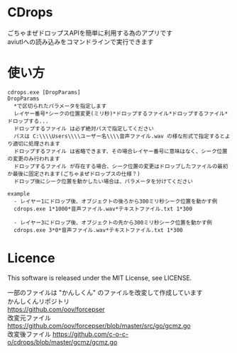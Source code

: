 # CDrops
ごちゃまぜドロップスAPIを簡単に利用する為のアプリです  
aviutlへの読み込みをコマンドラインで実行できます  

# 使い方
```
cdrops.exe [DropParams]
DropParams
  *で区切られたパラメータを指定します
  レイヤー番号*シークの位置変更(ミリ秒)*ドロップするファイル*ドロップするファイル*ドロップする...
  ドロップするファイル は必ず絶対パスで指定してください
  パスは C:\\\\Users\\\\ユーザー名\\\\音声ファイル.wav の様な形式で指定するとより適切に処理されます
  ドロップするファイル は省略できます、その場合レイヤー番号に意味はなく、シーク位置の変更のみ行われます
  ドロップするファイル が存在する場合、シーク位置の変更はドロップしたファイルの最初か最後に固定されます(ごちゃまぜドロップスの仕様？)
  ドロップ後にシーク位置を動かしたい場合は、パラメータを分けてください
```

```
example
  - レイヤー1にドロップ後、オブジェクトの後ろから300ミリ秒シーク位置を動かす例
  cdrops.exe 1*1000*音声ファイル.wav*テキストファイル.txt 1*300

  - レイヤー3にドロップ後、オブジェクトの先から300ミリ秒シーク位置を動かす例
  cdrops.exe 3*0*音声ファイル.wav*テキストファイル.txt 1*300
```

# Licence
This software is released under the MIT License, see LICENSE.  

一部のファイルは "かんしくん" のファイルを改変して作成しています  
  かんしくんリポジトリ  
    https://github.com/oov/forcepser  
  改変元ファイル  
    https://github.com/oov/forcepser/blob/master/src/go/gcmz.go  
  改変後ファイル
    https://github.com/c-o-c-o/cdrops/blob/master/gcmz/gcmz.go
